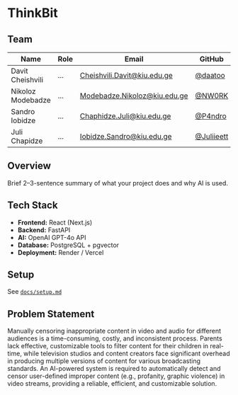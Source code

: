 # ThinkBit

## Team
| Name | Role | Email | GitHub |
|------|------|--------|--------|
| Davit Cheishvili | ... | Cheishvili.Davit@kiu.edu.ge | [@daatoo](https://github.com/daatoo) |
| Nikoloz Modebadze | ... | Modebadze.Nikoloz@kiu.edu.ge | [@NW0RK](https://github.com/NW0RK) |
| Sandro Iobidze | ... | Chaphidze.Juli@kiu.edu.ge | [@P4ndro](https://github.com/P4ndro) |
| Juli Chapidze | ... | Iobidze.Sandro@kiu.edu.ge | [@Juliieett](https://github.com/Juliieett) |

## Overview
Brief 2–3-sentence summary of what your project does and why AI is used.

## Tech Stack
- **Frontend:** React (Next.js)
- **Backend:** FastAPI
- **AI:** OpenAI GPT-4o API
- **Database:** PostgreSQL + pgvector
- **Deployment:** Render / Vercel

## Setup
See [`docs/setup.md`](./docs/setup.md)

## Problem Statement
Manually censoring inappropriate content in video and audio for different audiences is a time-consuming, costly, and inconsistent process. Parents lack effective, customizable tools to filter content for their children in real-time, while television studios and content creators face significant overhead in producing multiple versions of content for various broadcasting standards. An AI-powered system is required to automatically detect and censor user-defined improper content (e.g., profanity, graphic violence) in video streams, providing a reliable, efficient, and customizable solution.
